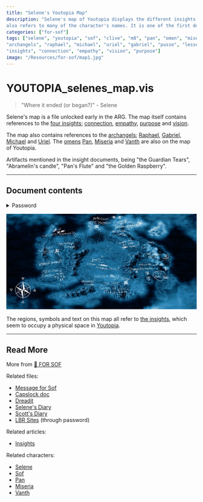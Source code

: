 ```yaml
---
title: "Selene's Youtopia Map"
description: "Selene's map of Youtopia displays the different insights in different regions and 
also refers to many of the character's names. It is one of the first documents she left for Sof."
categories: ["for-sof"]
tags: ["selene", "youtopia", "sof", "clive", "m8", "pan", "omen", "miseria", "vanth", 
"archangels", "raphael", "michael", "uriel", "gabriel", "pusse", "lesser banishing ritual", "pentagram", 
"insights", "connection", "empathy", "vision", "purpose"]
image: "/Resources/for-sof/map1.jpg"
---
```


# YOUTOPIA_selenes_map.vis

> "Where it ended (or began?)" - Selene

Selene's map is a file unlocked early in the ARG. The map itself contains references 
to the [four insights](../lore/insights); [connection](../lore/insight1-connection), 
[empathy](../lore/insight2-empathy), [purpose](../lore/insight3-purpose) and [vision](../lore/insight4-vision).

The map also contains references to the [archangels](../characters#the-archangels); 
[Raphael](../characters/raphael), [Gabriel](../characters/gabriel), [Michael](../characters/michael) and 
[Uriel](../characters/uriel).
The [omens](../characters#omens) [Pan](../characters/pan), [Miseria](../characters/miseria) and 
[Vanth](../characters/vanth) are also on the map of Youtopia.

Artifacts mentioned in the insight documents, being "the Guardian Tears", "Abramelin's candle", 
"Pan's Flute" and "the Golden Raspberry".

***

## Document contents

<details class="password">
  <summary>Password</summary>

clive
</details>

![Selene's map of Youtopia](https://raw.githubusercontent.com/bmth-arg-wiki/wiki-assets/main/files/selenes_map/map1.jpg)

The regions, symbols and text on this map all refer to [the insights](../lore/insights), which seem
to occupy a physical space in [Youtopia](../lore/youtopia).

***

## Read More

More from [📁 FOR SOF](../for-sof)

Related files:

- [Message for Sof](msgforsof)
- [Capslock doc](capslock_doc)
- [Dreadit](dreadit)
- [Selene's Diary](selene_personal_journal)
- [Scott's Diary](scott_personal_journal)
- [LBR Sites](lbr_sites) (through password)

Related articles:

- [Insights](../lore/insights)

Related characters:

- [Selene](../characters/selene)
- [Sof](../characters/sof)
- [Pan](../characters/pan)
- [Miseria](../characters/miseria)
- [Vanth](../characters/vanth)
